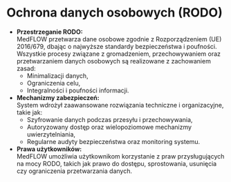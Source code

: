 # Ochrona danych osobowych (RODO)

* **Przestrzeganie RODO:**\
  MedFLOW przetwarza dane osobowe zgodnie z Rozporządzeniem (UE) 2016/679, dbając o najwyższe standardy bezpieczeństwa i poufności.\
  Wszystkie procesy związane z gromadzeniem, przechowywaniem oraz przetwarzaniem danych osobowych są realizowane z zachowaniem zasad:
  * Minimalizacji danych,
  * Ograniczenia celu,
  * Integralności i poufności informacji.
* **Mechanizmy zabezpieczeń:**\
  System wdrożył zaawansowane rozwiązania techniczne i organizacyjne, takie jak:
  * Szyfrowanie danych podczas przesyłu i przechowywania,
  * Autoryzowany dostęp oraz wielopoziomowe mechanizmy uwierzytelniania,
  * Regularne audyty bezpieczeństwa oraz monitoring systemu.
* **Prawa użytkowników:**\
  MedFLOW umożliwia użytkownikom korzystanie z praw przysługujących na mocy RODO, takich jak prawo do dostępu, sprostowania, usunięcia czy ograniczenia przetwarzania danych.
